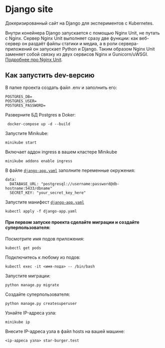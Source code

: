 # Django site

Докеризированный сайт на Django для экспериментов с Kubernetes.

Внутри конейнера Django запускается с помощью Nginx Unit, не путать с Nginx. Сервер Nginx Unit выполняет сразу две функции: как веб-сервер он раздаёт файлы статики и медиа, а в роли сервера-приложений он запускает Python и Django. Таким образом Nginx Unit заменяет собой связку из двух сервисов Nginx и Gunicorn/uWSGI. [Подробнее про Nginx Unit](https://unit.nginx.org/).

## Как запустить dev-версию
В папке проекта cоздать файл .env и заполнить его:
```
POSTGRES_DB=
POSTGRES_USER=
POSTGRES_PASSWORD=
```
Разверните БД Postgres в Doker:
```shell-session
 docker-compose up -d --build
```

Запустите Minikube:
```shell-session
minikube start
```
Включает аддон ingress в вашем кластере Minikube
```shell-session
minikube addons enable ingress
```
В файле [`django-app.yaml`](./django-app.yaml) заполните переменные окружения:
```
data:
  DATABASE_URL: "postgresql://username:password@db-hostname:5433/dbname"
  SECRET_KEY: "your_secret_key_here"
```
Запустите манифест [`django-app.yaml`](./django-app.yaml)
```shell-session
kubectl apply -f django-app.yaml
```
#### При первом запуске проекта сделайте миграции и создайте суперпользователя:
Посмотрите имя подов приложения:
```shell-session
kubectl get pods
```
Подключитесь к любому из подов:
```shell-session
kubectl exec -it <имя-пода> -- /bin/bash
```
Запустите миграции:
```shell-session
python manage.py migrate
```
Создайте суперпользователя:
```shell-session
python manage.py createsuperuser
```
Узнайте  IP-адреса узла:
```
minikube ip
```

Внесите IP-адреса узла в файл hosts на вашей машине:
```
<ip-адреса узла> star-burger.test
```
